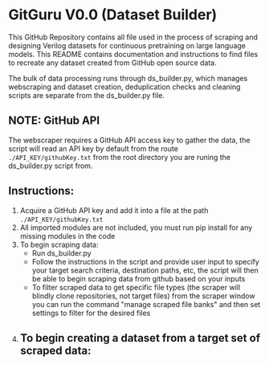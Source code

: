 # GitGuru V0.0 (Dataset Builder)

This GitHub Repository contains all file used in the process of scraping and designing Verilog datasets for continuous pretraining on large language models. This README contains documentation and instructions to find files to recreate any dataset created from GitHub open source data.

The bulk of data processing runs through ds_builder.py, which manages webscraping and dataset creation, deduplication checks and cleaning scripts are separate from the ds_builder.py file.

## NOTE: GitHub API

The webscraper requires a GitHub API access key to gather the data, the script will read an API key by default from the route `./API_KEY/githubKey.txt` from the root directory you are runing the ds_builder.py script from.

## Instructions:

1. Acquire a GitHub API key and add it into a file at the path `./API_KEY/githubKey.txt`
2. All imported modules are not included, you must run pip install for any missing modules in the code
3. To begin scraping data:
   - Run ds_builder.py
   - Follow the instructions in the script and provide user input to specify your target search criteria, destination paths, etc, the script will then be able to begin scraping data from github based on your inputs
   - To filter scraped data to get specific file types (the scraper will blindly clone repositories, not target files) from the scraper window you can run the command "manage scraped file banks" and then set settings to filter for the desired files
4. To begin creating a dataset from a target set of scraped data:
   - 
